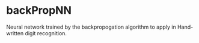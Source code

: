 # backPropNN
Neural network trained by the backpropogation algorithm to apply in Hand-written digit recognition.
